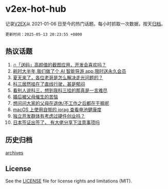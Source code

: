 # v2ex-hot-hub

 记录[V2EX](https://www.v2ex.com/)从 2021-01-06 日至今的热门话题。每小时抓取一次数据，按天[归档](archives)。

`更新时间：2025-05-13 20:23:55 +0800`

## 热议话题

1. [🔥「送码」高颜值的截图应用，开发会喜欢吗？](https://www.v2ex.com/t/1131356)
1. [耗时大半年,我们做了个 AI 智能导游 app,限时送永久会员](https://www.v2ex.com/t/1131474)
1. [夏天来了，各位老哥是怎么解决走光问题的？](https://www.v2ex.com/t/1131335)
1. [科三居然挂在了直线行驶，甚是郁闷](https://www.v2ex.com/t/1131291)
1. [看别人说科三，想到我科三挂的那真是一言难尽](https://www.v2ex.com/t/1131313)
1. [婚后被父母催生的苦恼](https://www.v2ex.com/t/1131425)
1. [想问问大家的父母在退休/不工作之后都在干嘛呢](https://www.v2ex.com/t/1131367)
1. [macOS 上使用自带的 iorag 查看电池健康度](https://www.v2ex.com/t/1131467)
1. [独立开发群体有考虑过硬件创业吗？](https://www.v2ex.com/t/1131355)
1. [日本签证出签了， 有大佬分享下注意事项吗](https://www.v2ex.com/t/1131418)

## 历史归档

[archives](archives)

## License

See the [LICENSE](LICENSE) file for license rights and limitations (MIT).
